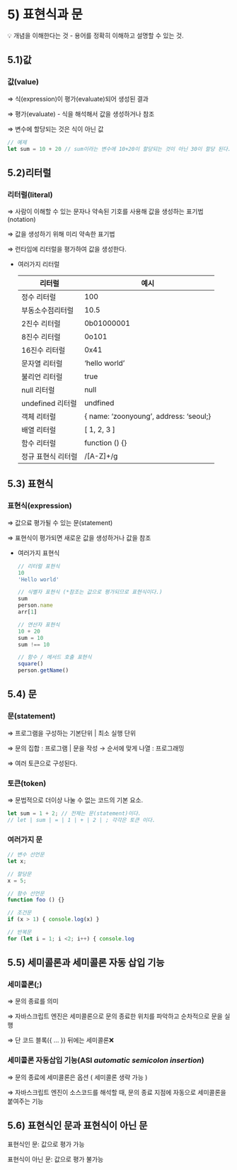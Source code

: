# 5) 표현식과 문

<aside>
💡 개념을 이해한다는 것 - 용어를 정확히 이해하고 설명할 수 있는 것.

</aside>

## 5.1)값

### 값(value)

⇒ 식(expression)이 평가(evaluate)되어 생성된 결과

⇒ 평가(evaluate) - 식을 해석해서 값을 생성하거나 참조 

⇒ 변수에 할당되는 것은 식이 아닌 값 

```jsx
// 예제
let sum = 10 + 20 // sum이라는 변수에 10+20이 할당되는 것이 아닌 30이 할당 된다.
```

## 5.2)리터럴

### 리터럴(literal)

⇒ 사람이 이해할 수 있는 문자나 약속된 기호를 사용해 값을 생성하는 표기법(notation)

⇒ 값을 생성하기 위해 미리 약속한 표기법

⇒ 런타임에 리터럴을 평가하여 값을 생성한다.

- 여러가지 리터럴
    
    
    | 리터럴 | 예시 |
    | --- | --- |
    | 정수 리터럴 | 100 |
    | 부동소수점리터럴 | 10.5 |
    | 2진수 리터럴 | 0b01000001 |
    | 8진수 리터럴 | 0o101 |
    | 16진수 리터럴 | 0x41 |
    | 문자열 리터럴 | ‘hello world’ |
    | 불리언 리터럴 | true | false |
    | null 리터럴 | null |
    | undefined 리터럴 | undfined |
    | 객체 리터럴 | { name: ‘zoonyoung’, address: ‘seoul;} |
    | 배열 리터럴 | [ 1, 2, 3 ] |
    | 함수 리터럴 | function () {} |
    | 정규 표현식 리터럴 | /[A-Z]+/g |
    

## 5.3) 표현식

### 표현식(expression)

⇒ 값으료 평가될 수 있는 문(statement)

⇒ 표현식이 평가되면 새로운 값을 생성하거나 값을 참조

- 여러가지 표현식
    
    ```jsx
    // 리터럴 표현식
    10
    'Hello world'
    
    // 식별자 표현식 (*참조는 값으로 평가되므로 표현식이다.)
    sum
    person.name
    arr[1]
    
    // 연산자 표현식
    10 + 20
    sum = 10
    sum !== 10
    
    // 함수 / 메서드 호출 표현식
    square()
    person.getName()
    ```
    

## 5.4) 문

### 문(statement)

⇒ 프로그램을 구성하는 기본단위 | 최소 실행 단위

⇒ 문의 집합 : 프로그램 | 문을 작성 → 순서에 맞게 나열 : 프로그래밍

⇒ 여러 토큰으로 구성된다.

### 토큰(token)

⇒ 문법적으로 더이상 나눌 수 없는 코드의 기본 요소.

```jsx
let sum = 1 + 2; // 전체는 문(statement)이다.
// let | sum | = | 1 | + | 2 | ; 각각은 토큰 이다.
```

### 여러가지 문

```jsx
// 변수 선언문
let x;

// 할당문
x = 5;

// 함수 선언문
function foo () {}

// 조건문
if (x > 1) { console.log(x) }

// 반복문
for (let i = 1; i <2; i++) { console.log
```

## 5.5) 세미콜론과 세미콜론 자동 삽입 기능

### 세미콜론(;)

⇒ 문의 종료를 의미

⇒ 자바스크립트 엔진은 세미콜론으로 문의 종료한 위치를 파악하고 순차적으로 문을 실행

⇒ 단 코드 블록({ … }) 뒤에는 세미콜론❌

### 세미콜론 자동삽입 기능(ASI *automatic semicolon insertion*)

⇒ 문의 종료에 세미콜론은 옵션 ( 세미콜론 생략 가능 )

⇒ 자바스크립트 엔진이 소스코드를 해석할 때, 문의 종료 지점에 자동으로 세미콜론을 붙여주는 기능

## 5.6) 표현식인 문과 표현식이 아닌 문

표현식인 문: 값으로 평가 가능

표현식이 아닌 문: 값으로 평가 불가능
